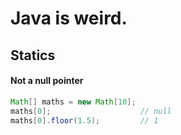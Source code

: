 # Java is weird.

## Statics

#### Not a null pointer

```java
Math[] maths = new Math[10];
maths[0];                    // null
maths[0].floor(1.5);         // 1
```